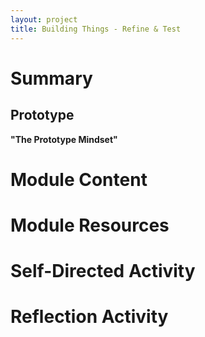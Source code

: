 ```yaml
---
layout: project
title: Building Things - Refine & Test
---
```


# Summary

## Prototype

**"The Prototype Mindset"**

# Module Content

# Module Resources

# Self-Directed Activity

# Reflection Activity
